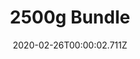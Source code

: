 ---
templateKey: blog-post
featuredpost: false
date: 2020-02-26T00:00:02.711Z
featuredimage: /img/2500g_Bundle.png
title: 2500g Bundle
description: Vault
reward: Chocolate Cake (3)
tags:
  - 2500g
  - bundles
---